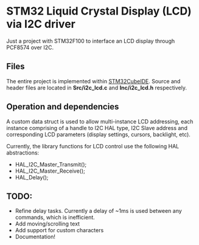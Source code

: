 # STM32 Liquid Crystal Display (LCD) via I2C driver

Just a project with STM32F100 to interface an LCD display through PCF8574 over I2C. 

## Files
The entire project is implemented within [STM32CubeIDE](https://www.st.com/en/development-tools/stm32cubeide.html). 
Source and header files are located in **Src/i2c_lcd.c** and **Inc/i2c_lcd.h** respectively. 

## Operation and dependencies
A custom data struct is used to allow multi-instance LCD addressing, each instance comprising of a handle to I2C HAL type, I2C Slave address and corresponding LCD parameters (display settings, cursors, backlight, etc).

Currently, the library functions for LCD control use the following HAL abstractions:
- HAL_I2C_Master_Transmit();
- HAL_I2C_Master_Receive();
- HAL_Delay();

## TODO:
- Refine delay tasks. Currently a delay of ~1ms is used between any commands, which is inefficient.
- Add moving/scrolling text
- Add support for custom characters
- Documentation!

